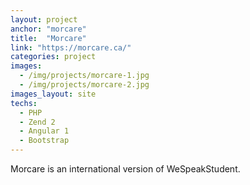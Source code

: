 ```yaml
---
layout: project
anchor: "morcare"
title:  "Morcare"
link: "https://morcare.ca/"
categories: project
images:
  - /img/projects/morcare-1.jpg
  - /img/projects/morcare-2.jpg
images_layout: site
techs:
  - PHP
  - Zend 2
  - Angular 1
  - Bootstrap
---
```


Morcare is an international version of WeSpeakStudent.
